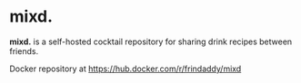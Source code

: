 # **mixd.**
**mixd.** is a self-hosted cocktail repository for sharing drink recipes between friends.

Docker repository at https://hub.docker.com/r/frindaddy/mixd
